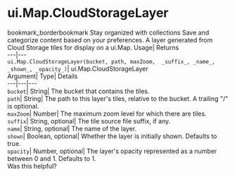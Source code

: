  
#  ui.Map.CloudStorageLayer
bookmark_borderbookmark Stay organized with collections  Save and categorize content based on your preferences.
A layer generated from Cloud Storage tiles for display on a ui.Map. 
Usage| Returns  
---|---  
`ui.Map.CloudStorageLayer(bucket, path, maxZoom,  _suffix_, _name_, _shown_, _opacity_)`| ui.Map.CloudStorageLayer  
Argument| Type| Details  
---|---|---  
`bucket`| String| The bucket that contains the tiles.  
`path`| String| The path to this layer's tiles, relative to the bucket. A trailing "/" is optional.  
`maxZoom`| Number| The maximum zoom level for which there are tiles.  
`suffix`| String, optional| The tile source file suffix, if any.  
`name`| String, optional| The name of the layer.  
`shown`| Boolean, optional| Whether the layer is initially shown. Defaults to true.  
`opacity`| Number, optional| The layer's opacity represented as a number between 0 and 1. Defaults to 1.  
Was this helpful?
